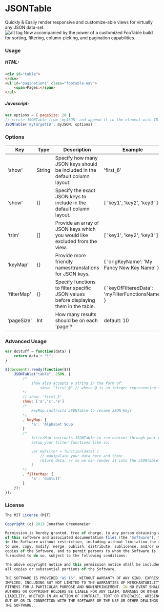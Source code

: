 # JSONTable
Quickly & Easily render responsive and customize-able views for virtually any JSON data-set.  
![alt tag](https://raw.github.com/username/projectname/branch/path/to/img.png)
Now accompanied by the power of a customized FooTable build for sorting, filtering, column-picking, and pagination capabilities.  

### Usage
##### HTML:
````html
<div id="table">
</div>
<ul id="pagination1" class="footable-nav">
	<span>Pages:</span>
</ul>
```` 
##### Javascript: 
````js
var options = { pageSize: 20 }
// create JSONTable from 'myJSON' and append it to the element with ID: 'myTargetId':
JSONTable('myTargetID', myJSON, options) 
````
### Options
Key | Type | Description | Example
--- | --- | --- | ---
'show' | String | Specify how many JSON keys should be included in the default column layout. | 'first_6'
'show' | [] | Specify the exact JSON keys to include in the default column layout. | [ 'key1', 'key2', 'key3' ]
'trim' | [] | Provide an array of JSON keys which you would like excluded from the view. | [ 'key1', 'key2', 'key3' ]
'keyMap' | {} | Provide more friendly names/translations for JSON keys. | { 'origKeyName': 'My Fancy New Key Name' } 
'filterMap' | {} | Specify functions to filter specific JSON values before displaying them in the table. | { 'keyOfFilteredData': 'myFilterFunctionsName' } 
'pageSize' | Int | How many results should be on each 'page'? | default: 10

### Advanced Usage
````js
var doStuff = function(data) { 
	return data + "!"; 
}

$(document).ready(function($){
	JSONTable("table", JSON, { 
		/*
			show also accepts a string in the form of: 
				show: "first_@" // where @ is an integer representing the number of cols to show
		*/ 
		// show: 'first_5'
		show: ['a','c','e'] 
		/*
			keyMap instructs JSONTable to rename JSON Keys
		*/
		, keyMap: { 
			'a': 'Alphabet Soup'
		}
		/*
			filterMap instructs JSONTable to run content through your own custom filter functions.  
			setup your filter functions like so: 

			var myFilter = function(data) { 
				// manipulate your data here and then: 
				return data; // so we can render it into the JSONTable
			}
		*/
		, filterMap: { 
			'a': 'doStuff'
		}
	}); 
}); 
````

### License
````js
The MIT License (MIT)

Copyright (c) 2013 Jonathan Greenemeier

Permission is hereby granted, free of charge, to any person obtaining a copy
of this software and associated documentation files (the "Software"), to deal
in the Software without restriction, including without limitation the rights
to use, copy, modify, merge, publish, distribute, sublicense, and/or sell
copies of the Software, and to permit persons to whom the Software is
furnished to do so, subject to the following conditions:

The above copyright notice and this permission notice shall be included in
all copies or substantial portions of the Software.

THE SOFTWARE IS PROVIDED "AS IS", WITHOUT WARRANTY OF ANY KIND, EXPRESS OR
IMPLIED, INCLUDING BUT NOT LIMITED TO THE WARRANTIES OF MERCHANTABILITY,
FITNESS FOR A PARTICULAR PURPOSE AND NONINFRINGEMENT. IN NO EVENT SHALL THE
AUTHORS OR COPYRIGHT HOLDERS BE LIABLE FOR ANY CLAIM, DAMAGES OR OTHER
LIABILITY, WHETHER IN AN ACTION OF CONTRACT, TORT OR OTHERWISE, ARISING FROM,
OUT OF OR IN CONNECTION WITH THE SOFTWARE OR THE USE OR OTHER DEALINGS IN
THE SOFTWARE.
````